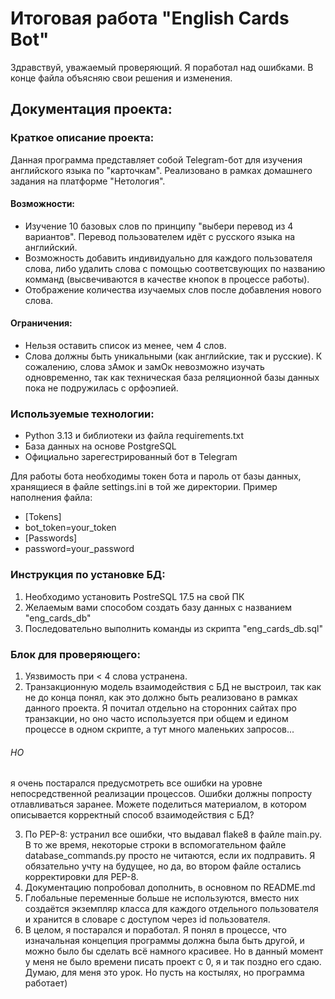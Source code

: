# Итоговая работа "English Cards Bot"

Здравствуй, уважаемый проверяющий.
Я поработал над ошибками. В конце файла объясняю свои решения и изменения.

## Документация проекта:
### Краткое описание проекта:
Данная программа представляет собой Telegram-бот для изучения английского языка по "карточкам".
Реализовано в рамках домашнего задания на платформе "Нетология". 
#### Возможности:
- Изучение 10 базовых слов по принципу "выбери перевод из 4 вариантов". Перевод пользователем идёт с русского языка на английский.
- Возможность добавить индивидуально для каждого пользователя слова, либо удалить слова с помощью соответсвующих по названию комманд (высвечиваются в качестве кнопок в процессе работы).
- Отображение количества изучаемых слов после добавления нового слова.

#### Ограничения:
- Нельзя оставить список из менее, чем 4 слов.
- Слова должны быть уникальными (как английские, так и русские). К сожалению, слова зАмок и замОк невозможно изучать одновременно, так как техническая база реляционной базы данных пока не подружилась с орфоэпией.

### Используемые технологии:
- Python 3.13 и библиотеки из файла requirements.txt
- База данных на основе PostgreSQL
- Официально зарегестрированный бот в Telegram

Для работы бота необходимы токен бота и пароль от базы данных, хранящиеся в файле settings.ini в той же директории. 
Пример наполнения файла:
  - [Tokens]
  - bot_token=your_token
  - [Passwords] 
  - password=your_password

### Инструкция по установке БД:
1. Необходимо установить PostreSQL 17.5 на свой ПК
2. Желаемым вами способом создать базу данных с названием "eng_cards_db"
3. Последовательно выполнить команды из скрипта "eng_cards_db.sql"

### Блок для проверяющего:
1. Уязвимость при < 4 слова устранена.
2. Транзакционную модель взаимодействия с БД не выстроил, так как не до конца понял, как это должно быть реализовано в рамках данного проекта. Я почитал отдельно на сторонних сайтах про транзакции, но оно часто используется при общем и едином процессе в одном скрипте, а тут много маленьких запросов... 
###### НО 
я очень постарался предусмотреть все ошибки на уровне непосредственной реализации процессов. Ошибки должны попросту отлавливаться заранее. Можете поделиться материалом, в котором описывается корректный способ взаимодействия с БД?

3. По PEP-8: устранил все ошибки, что выдавал flake8 в файле main.py. В то же время, некоторые строки в вспомогательном файле database_commands.py просто не читаются, если их подправить. Я обязательно учту на будущее, но да, во втором файле остались корректировки для PEP-8.
4. Документацию попробовал дополнить, в основном по README.md
5. Глобальные переменные больше не используются, вместо них создаётся экземпляр класса для каждого отдельного пользователя и хранится в словаре с доступом через id пользователя.
6. В целом, я постарался и поработал. Я понял в процессе, что изначальная концепция программы должна была быть другой, и можно было бы сделать всё намного красивее. Но в данный момент у меня не было времени писать проект с 0, я и так поздно его сдаю. Думаю, для меня это урок. Но пусть на костылях, но программа работает)